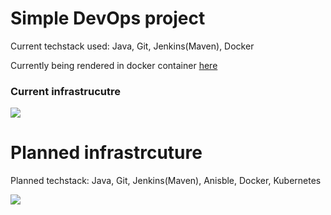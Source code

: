 # Simple DevOps project
Current techstack used: Java, Git, Jenkins(Maven), Docker

Currently being rendered in docker container <a href="http://18.222.226.203:8080/webapp/">here<a>

### Current infrastrucutre

<img src="https://github-tstendara.s3.us-east-2.amazonaws.com/Screen+Shot+2021-01-13+at+11.26.09+AM.png">


# Planned infrastrcuture 

Planned techstack: Java, Git, Jenkins(Maven), Anisble, Docker, Kubernetes

<img src="https://github-tstendara.s3.us-east-2.amazonaws.com/Continuous+build.png"></img>
